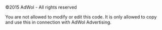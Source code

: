 ©2015 AdWol - All rights reserved

You are not allowed to modify or edit this code. It is only allowed to copy and use this in connection with AdWol Advertising.
